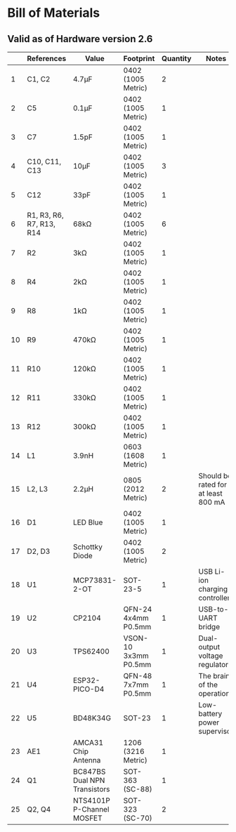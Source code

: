 # Bill of Materials
## Valid as of Hardware version 2.6

|      |References              |Value                       |Footprint           |Quantity|Notes                              |
|------|------------------------|----------------------------|--------------------|--------|-----------------------------------|
|1     |C1, C2                  |4.7μF                       |0402 (1005 Metric)  |2       |                                   |
|2     |C5                      |0.1μF                       |0402 (1005 Metric)  |1       |                                   |
|3     |C7                      |1.5pF                       |0402 (1005 Metric)  |1       |                                   |
|4     |C10, C11, C13           |10μF                        |0402 (1005 Metric)  |3       |                                   |
|5     |C12                     |33pF                        |0402 (1005 Metric)  |1       |                                   |
|6     |R1, R3, R6, R7, R13, R14|68kΩ                        |0402 (1005 Metric)  |6       |                                   |
|7     |R2                      |3kΩ                         |0402 (1005 Metric)  |1       |                                   |
|8     |R4                      |2kΩ                         |0402 (1005 Metric)  |1       |                                   |
|9     |R8                      |1kΩ                         |0402 (1005 Metric)  |1       |                                   |
|10    |R9                      |470kΩ                       |0402 (1005 Metric)  |1       |                                   |
|11    |R10                     |120kΩ                       |0402 (1005 Metric)  |1       |                                   |
|12    |R11                     |330kΩ                       |0402 (1005 Metric)  |1       |                                   |
|13    |R12                     |300kΩ                       |0402 (1005 Metric)  |1       |                                   |
|14    |L1                      |3.9nH                       |0603 (1608 Metric)  |1       |                                   |
|15    |L2, L3                  |2.2μH                       |0805 (2012 Metric)  |2       |Should be rated for at least 800 mA|
|16    |D1                      |LED Blue                    |0402 (1005 Metric)  |1       |                                   |
|17    |D2, D3                  |Schottky Diode              |0402 (1005 Metric)  |2       |                                   |
|18    |U1                      |MCP73831-2-OT               |SOT-23-5            |1       |USB Li-ion charging controller     |
|19    |U2                      |CP2104                      |QFN-24 4x4mm P0.5mm |1       |USB-to-UART bridge                 |
|20    |U3                      |TPS62400                    |VSON-10 3x3mm P0.5mm|1       |Dual-output voltage regulator      |
|21    |U4                      |ESP32-PICO-D4               |QFN-48 7x7mm P0.5mm |1       |The brains of the operation        |
|22    |U5                      |BD48K34G                    |SOT-23              |1       |Low-battery power supervisor       |
|23    |AE1                     |AMCA31 Chip Antenna         |1206 (3216 Metric)  |1       |                                   |
|24    |Q1                      |BC847BS Dual NPN Transistors|SOT-363 (SC-88)     |1       |                                   |
|25    |Q2, Q4                  |NTS4101P P-Channel MOSFET   |SOT-323 (SC-70)     |2       |                                   |
